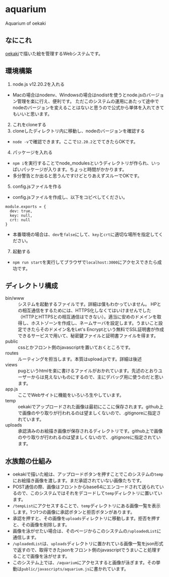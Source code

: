 # aquarium
Aquarium of oekaki

## なにこれ
[oekaki](https://github.com/pelab2021/oekaki)で描いた絵を管理するWebシステムです。

## 環境構築
1. node.js v12.20.2を入れる

- Macの場合はnodenv、Windowsの場合はnodistを使うとnode.jsのバージョン管理を楽に行え、便利です。
ただこのシステムの運用にあたって途中でnodeのバージョンを変えることはないと思うので公式から単体を入れてきてもいいと思います。

2. これをcloneする
3. cloneしたディレクトリ内に移動し、nodeのバージョンを確認する
- `node -v`で確認できます。ここで`12.20.2`とでてきたらOKです。
4. パッケージを入れる
- `npm i`を実行することでnode_modulesというディレクトリが作られ、いっぱいパッケージが入ります。ちょっと時間がかかります。
- 多分警告とか出ると思うんですけどとりあえずスルーでOKです。
5. config.jsファイルを作る
- config.jsファイルを作成し、以下をコピペしてください。
```
module.exports = {
  dev: true,
  key: null,
  crt: null
}
```
- 本番環境の場合は、`dev`を`false`にして、`key`と`crt`に適切な場所を指定してください。
7. 起動する
- `npm run start`を実行してブラウザで`localhost:3000`にアクセスできたら成功です。

## ディレクトリ構成
<dl>
  <dt>bin/www</dt>
  <dd>システムを起動するファイルです。詳細は僕もわかっていません。
    HPとの相互通信をするためには、HTTPS化しなくてはいけませんでした（HTTPとHTTPSとの相互通信はできない）。適当に安めのドメインを取得し、ホストゾーンを作成し、ネームサーバを設定します。うまいこと設定できたらそのドメイン名をLet's Encryptという無料でSSL証明書が作成できるサービスで用いて、秘密鍵ファイルと証明書ファイルを得ます。</dd>
  <dt>public</dt>
  <dd>cssとかフロント側のjavascriptを置いておくところです。</dd>
  <dt>routes</dt>
  <dd>ルーティングを担当します。本質はupload.jsです。詳細は後述</dd>
  <dt>views</dt>
  <dd>pugというhtmlを楽に書けるファイルがおかれています。先述のとおりユーザーからは見えないものにするので、主にデバッグ用に使うのだと思います。</dd>
  <dt>app.js</dt>
  <dd>ここでWebサイトに機能をいろいろ生やしています。</dd>
  <dt>temp</dt>
  <dd>oekakiでアップロードされた画像は最初にここに保存されます。github上で画像のやり取りが行われるのは望ましくないので、.gitignoreに指定されています。</dd>
  <dt>uploads</dt>
  <dd>承認済みのお絵描き画像が保存されるディレクトリです。github上で画像のやり取りが行われるのは望ましくないので、.gitignoreに指定されています。</dd>
</dl>

## 水族館の仕組み
- oekakiで描いた絵は、アップロードボタンを押すことでこのシステムの`temp`にお絵描き画像を渡します。まだ承認されていない画像たちです。
- POST通信の際、画像はフロントからbase64にエンコードされて送られているので、このシステムではそれをデコードして`temp`ディレクトリに置いています。
- `/tempList`にアクセスすることで、`temp`ディレクトリにある画像一覧を表示します。1つ1つの画像に承認ボタンと拒否ボタンがあります。
- 承認を押すと、その画像を`uploads`ディレクトリに移動します。拒否を押すと、その画像を削除します。
- 画像を泳がせたい場合は、そのページからこのシステムの`/uploadedList`に通信します。
- `/uploadedList`は、`uploads`ディレクトリに置かれている画像一覧をjson形式で返すので、取得できたjsonをフロント側のjavascriptでうまいこと処理することで画像を泳がせます。
- このシステム上では、`/aquarium`にアクセスすると画像が泳ぎます。その挙動は`public/javascripts/aquarium.js`に書かれています。
